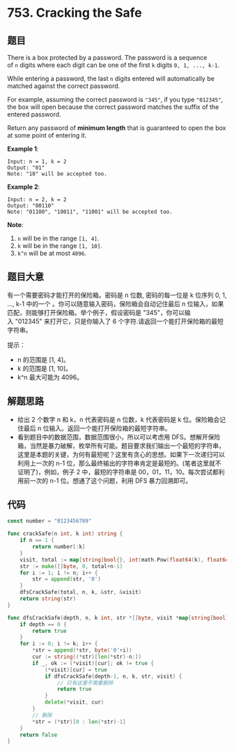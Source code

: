 # 753. Cracking the Safe


## 题目

There is a box protected by a password. The password is a sequence of `n` digits where each digit can be one of the first `k` digits `0, 1, ..., k-1`.

While entering a password, the last `n` digits entered will automatically be matched against the correct password.

For example, assuming the correct password is `"345"`, if you type `"012345"`, the box will open because the correct password matches the suffix of the entered password.

Return any password of **minimum length** that is guaranteed to open the box at some point of entering it.

**Example 1**:

```
Input: n = 1, k = 2
Output: "01"
Note: "10" will be accepted too.
```

**Example 2**:

```
Input: n = 2, k = 2
Output: "00110"
Note: "01100", "10011", "11001" will be accepted too.
```

**Note**:

1. `n` will be in the range `[1, 4]`.
2. `k` will be in the range `[1, 10]`.
3. `k^n` will be at most `4096`.


## 题目大意

有一个需要密码才能打开的保险箱。密码是 n 位数, 密码的每一位是 k 位序列 0, 1, ..., k-1 中的一个 。你可以随意输入密码，保险箱会自动记住最后 n 位输入，如果匹配，则能够打开保险箱。举个例子，假设密码是 "345"，你可以输入 "012345" 来打开它，只是你输入了 6 个字符.请返回一个能打开保险箱的最短字符串。

提示：

- n 的范围是 [1, 4]。
- k 的范围是 [1, 10]。
- k^n 最大可能为 4096。


## 解题思路

- 给出 2 个数字 n 和 k，n 代表密码是 n 位数，k 代表密码是 k 位。保险箱会记住最后 n 位输入。返回一个能打开保险箱的最短字符串。
- 看到题目中的数据范围，数据范围很小，所以可以考虑用 DFS。想解开保险箱，当然是暴力破解，枚举所有可能。题目要求我们输出一个最短的字符串，这里是本题的关键，为何有最短呢？这里有贪心的思想。如果下一次递归可以利用上一次的 n-1 位，那么最终输出的字符串肯定是最短的。(笔者这里就不证明了)，例如，例子 2 中，最短的字符串是 00，01，11，10。每次尝试都利用前一次的 n-1 位。想通了这个问题，利用 DFS 暴力回溯即可。

## 代码

```go
const number = "0123456789"

func crackSafe(n int, k int) string {
	if n == 1 {
		return number[:k]
	}
	visit, total := map[string]bool{}, int(math.Pow(float64(k), float64(n)))
	str := make([]byte, 0, total+n-1)
	for i := 1; i != n; i++ {
		str = append(str, '0')
	}
	dfsCrackSafe(total, n, k, &str, &visit)
	return string(str)
}

func dfsCrackSafe(depth, n, k int, str *[]byte, visit *map[string]bool) bool {
	if depth == 0 {
		return true
	}
	for i := 0; i != k; i++ {
		*str = append(*str, byte('0'+i))
		cur := string((*str)[len(*str)-n:])
		if _, ok := (*visit)[cur]; ok != true {
			(*visit)[cur] = true
			if dfsCrackSafe(depth-1, n, k, str, visit) {
				// 只有这里不需要删除
				return true
			}
			delete(*visit, cur)
		}
		// 删除
		*str = (*str)[0 : len(*str)-1]
	}
	return false
}
```